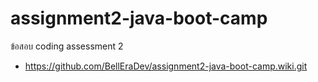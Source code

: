 # assignment2-java-boot-camp
ข้อสอบ coding assessment 2
* https://github.com/BellEraDev/assignment2-java-boot-camp.wiki.git
